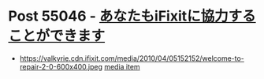 # Post 55046 - [あなたもiFixitに協力することができます](https://www.ifixit.com/News/55046/%e3%81%82%e3%81%aa%e3%81%9f%e3%82%82ifixit%e3%81%ab%e5%8d%94%e5%8a%9b%e3%81%99%e3%82%8b%e3%81%93%e3%81%a8%e3%81%8c%e3%81%a7%e3%81%8d%e3%81%be%e3%81%99)

- https://valkyrie.cdn.ifixit.com/media/2010/04/05152152/welcome-to-repair-2-0-600x400.jpeg [media item](media-28555.md)